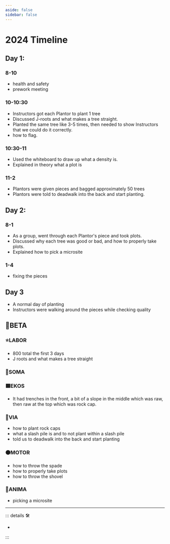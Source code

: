 ```yaml
---
aside: false
sidebar: false
---
```

# 2024 Timeline

## Day 1:

### 8-10

- health and safety
- prework meeting

### 10-10:30

- Instructors got each Plantor to plant 1 tree
- Discussed J-roots and what makes a tree straight.
- Planted the same tree like 3-5 times, then needed to show Instructors that we could do it correctly.
- how to flag.

### 10:30-11

- Used the whiteboard to draw up what a density is.
- Explained in theory what a plot is

### 11-2  

- Plantors were given pieces and bagged approximately 50 trees
- Plantors were told to deadwalk into the back and start planting.

## Day 2:

### 8-1

- As a group, went through each Plantor's piece and took plots.
- Discussed why each tree was good or bad, and how to properly take plots.
- Explained how to pick a microsite

### 1-4

- fixing the pieces

## Day 3

- A normal day of planting
- Instructors were walking around the pieces while checking quality

## 🌈<beta>BETA</beta>

### ⭐<labor>LABOR</labor>

- 800 total the first 3 days
- J roots and what makes a tree straight

### 🔷<soma>SOMA</soma>

### 🟩<ekos>EKOS</ekos>

- It had trenches in the front, a bit of a slope in the middle which was raw, then raw at the top which was rock cap.

### 🔻<via>VIA</via>

- how to plant rock caps
- what a slash pile is and to not plant within a slash pile
- told us to deadwalk into the back and start planting

### 🟠<motor>MOTOR</motor>

- how to throw the spade
- how to properly take plots
- how to throw the shovel

### 💜<anima>ANIMA</anima>

- picking a microsite

---

<!-- =================================================== -->
<!-- =================================================== -->
<!-- =================================================== -->
<!-- =================================================== -->
<!-- =================================================== -->
::: details 🛠

-

:::
